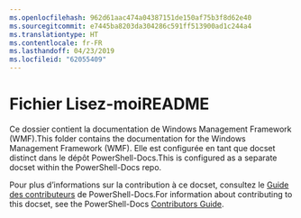 ```yaml
---
ms.openlocfilehash: 962d61aac474a04387151de150af75b3f8d62e40
ms.sourcegitcommit: e7445ba8203da304286c591ff513900ad1c244a4
ms.translationtype: HT
ms.contentlocale: fr-FR
ms.lasthandoff: 04/23/2019
ms.locfileid: "62055409"
---
```

# <a name="readme"></a><span data-ttu-id="6bb35-101">Fichier Lisez-moi</span><span class="sxs-lookup"><span data-stu-id="6bb35-101">README</span></span>

<span data-ttu-id="6bb35-102">Ce dossier contient la documentation de Windows Management Framework (WMF).</span><span class="sxs-lookup"><span data-stu-id="6bb35-102">This folder contains the documentation for the Windows Management Framework (WMF).</span></span>
<span data-ttu-id="6bb35-103">Elle est configurée en tant que docset distinct dans le dépôt PowerShell-Docs.</span><span class="sxs-lookup"><span data-stu-id="6bb35-103">This is configured as a separate docset within the PowerShell-Docs repo.</span></span>

<span data-ttu-id="6bb35-104">Pour plus d’informations sur la contribution à ce docset, consultez le [Guide des contributeurs](https://github.com/PowerShell/PowerShell-Docs/blob/staging/CONTRIBUTING.md) de PowerShell-Docs.</span><span class="sxs-lookup"><span data-stu-id="6bb35-104">For information about contributing to this docset, see the PowerShell-Docs [Contributors Guide](https://github.com/PowerShell/PowerShell-Docs/blob/staging/CONTRIBUTING.md).</span></span>